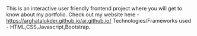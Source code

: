 This is an interactive user friendly frontend project where you will get to know about my portfolio.
Check out my website here - https://arghatalukder.github.io/ar.github.io/
Technologies/Frameworks used - HTML,CSS,Javascript,Bootstrap.
